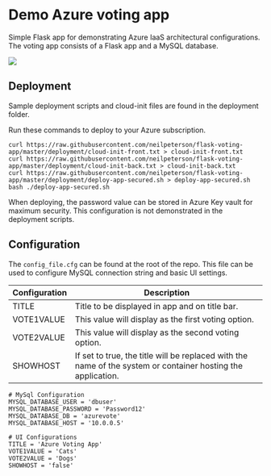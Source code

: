 # Demo Azure voting app

Simple Flask app for demonstrating Azure IaaS architectural configurations. The voting app consists of a Flask app and a MySQL database.

![](../readme-media/vote-app.png)

## Deployment

Sample deployment scripts and cloud-init files are found in the deployment folder.

Run these commands to deploy to your Azure subscription.

```
curl https://raw.githubusercontent.com/neilpeterson/flask-voting-app/master/deployment/cloud-init-front.txt > cloud-init-front.txt
curl https://raw.githubusercontent.com/neilpeterson/flask-voting-app/master/deployment/cloud-init-back.txt > cloud-init-back.txt
curl https://raw.githubusercontent.com/neilpeterson/flask-voting-app/master/deployment/deploy-app-secured.sh > deploy-app-secured.sh
bash ./deploy-app-secured.sh
``` 

When deploying, the password value can be stored in Azure Key vault for maximum security. This configuration is not demonstrated in the deployment scripts. 

## Configuration

The `config_file.cfg` can be found at the root of the repo. This file can be used to configure MySQL connection string and basic UI settings.

| Configuration | Description |
|----|----|
| TITLE | Title to be displayed in app and on title bar. |
| VOTE1VALUE | This value will display as the first voting option. |
| VOTE2VALUE| This value will display as the second voting option. |
| SHOWHOST | If set to true, the title will be replaced with the name of the system or container hosting the application.  |

```
# MySql Configuration
MYSQL_DATABASE_USER = 'dbuser'
MYSQL_DATABASE_PASSWORD = 'Password12'
MYSQL_DATABASE_DB = 'azurevote'
MYSQL_DATABASE_HOST = '10.0.0.5'

# UI Configurations
TITLE = 'Azure Voting App'
VOTE1VALUE = 'Cats'
VOTE2VALUE = 'Dogs'
SHOWHOST = 'false'
```